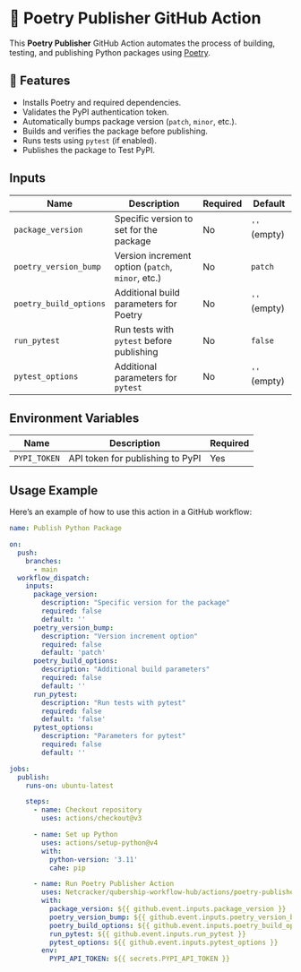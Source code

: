# 🚀 Poetry Publisher GitHub Action

This **Poetry Publisher** GitHub Action automates the process of building, testing, and publishing Python packages using [Poetry](https://python-poetry.org/).

## 📌 Features

- Installs Poetry and required dependencies.
- Validates the PyPI authentication token.
- Automatically bumps package version (`patch`, `minor`, etc.).
- Builds and verifies the package before publishing.
- Runs tests using `pytest` (if enabled).
- Publishes the package to Test PyPI.

## Inputs

| Name                  | Description                                      | Required | Default |
|-----------------------|--------------------------------------------------|----------|---------|
| `package_version`     | Specific version to set for the package         | No    | `''` (empty) |
| `poetry_version_bump` | Version increment option (`patch`, `minor`, etc.) | No    | `patch` |
| `poetry_build_options` | Additional build parameters for Poetry         | No    | `''` (empty) |
| `run_pytest`         | Run tests with `pytest` before publishing        | No    | `false` |
| `pytest_options`     | Additional parameters for `pytest`               | No    | `''` (empty) |

## Environment Variables

| Name         | Description                        | Required |
|-------------|------------------------------------|----------|
| `PYPI_TOKEN` | API token for publishing to PyPI | Yes |

## Usage Example

Here’s an example of how to use this action in a GitHub workflow:

```yaml
name: Publish Python Package

on:
  push:
    branches:
      - main
  workflow_dispatch:
    inputs:
      package_version:
        description: "Specific version for the package"
        required: false
        default: ''
      poetry_version_bump:
        description: "Version increment option"
        required: false
        default: 'patch'
      poetry_build_options:
        description: "Additional build parameters"
        required: false
        default: ''
      run_pytest:
        description: "Run tests with pytest"
        required: false
        default: 'false'
      pytest_options:
        description: "Parameters for pytest"
        required: false
        default: ''

jobs:
  publish:
    runs-on: ubuntu-latest

    steps:
      - name: Checkout repository
        uses: actions/checkout@v3

      - name: Set up Python
        uses: actions/setup-python@v4
        with:
          python-version: '3.11'
          cahe: pip

      - name: Run Poetry Publisher Action
        uses: Netcracker/qubership-workflow-hub/actions/poetry-publisher
        with:
          package_version: ${{ github.event.inputs.package_version }}
          poetry_version_bump: ${{ github.event.inputs.poetry_version_bump }}
          poetry_build_options: ${{ github.event.inputs.poetry_build_options }}
          run_pytest: ${{ github.event.inputs.run_pytest }}
          pytest_options: ${{ github.event.inputs.pytest_options }}
        env:
          PYPI_API_TOKEN: ${{ secrets.PYPI_API_TOKEN }}
